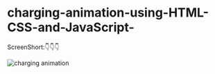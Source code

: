 # charging-animation-using-HTML-CSS-and-JavaScript-

ScreenShort:👇👇👇

![charging animation](https://user-images.githubusercontent.com/95895380/146194833-ccbc481e-ecb7-4226-830d-f14e44272c9f.png)
